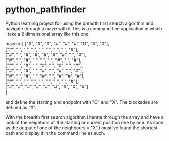 # python_pathfinder
Python learning project for using the breadth first search algorithm and navigate through a maze with it
This is a command line application in which i take a 2 dimensional array like this one:

maze = [
    ["#", "#", "#", "#", "#", "#", "O", "#", "#"],<br>
    ["#", " ", " ", " ", " ", " ", " ", " ", "#"],<br>
    ["#", " ", "#", "#", "#", "#", "#", " ", "#"],<br>
    ["#", " ", "#", " ", " ", " ", "#", " ", "#"],<br>
    ["#", " ", "#", " ", "#", " ", "#", " ", "#"],<br>
    ["#", " ", "#", " ", "#", " ", "#", " ", "#"],<br>
    ["#", " ", "#", " ", "#", " ", "#", "#", "#"],<br>
    ["#", " ", " ", " ", " ", " ", " ", " ", "#"],<br>
    ["#", "#", "#", "#", "#", "#", "#", "X", "#"]<br>
]

and define the starting and endpoint with "O" and "X". The blockades are defined as "#".

With the breadth first search algorithm i iterate through the array and have a look of the neighbors uf the starting or current position one by one. As soon as the output of one of the neighbours = "X" i must've found the shortest path and display it in the command line as such.
